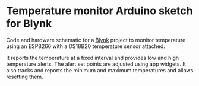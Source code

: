# Temperature monitor Arduino sketch for Blynk

Code and hardware schematic for a [Blynk](https://www.blynk.cc/) project to monitor temperature using an ESP8266 with a DS18B20 temperature sensor attached.

It reports the temperature at a fixed interval and provides low and high temperature alerts. The alert set points are adjusted using app widgets. It also tracks and reports the minimum and maximum temperatures and allows resetting them.

